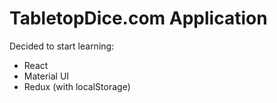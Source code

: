 # TabletopDice.com Application
Decided to start learning:
* React
* Material UI
* Redux (with localStorage)